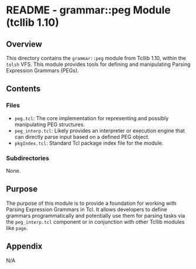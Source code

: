 # README - grammar::peg Module (tcllib 1.10)

## Overview

This directory contains the `grammar::peg` module from Tcllib 1.10, within the `tolsh` VFS. This module provides tools for defining and manipulating Parsing Expression Grammars (PEGs).

## Contents

### Files

- `peg.tcl`: The core implementation for representing and possibly manipulating PEG structures.
- `peg_interp.tcl`: Likely provides an interpreter or execution engine that can directly parse input based on a defined PEG object.
- `pkgIndex.tcl`: Standard Tcl package index file for the module.

### Subdirectories

None.

## Purpose

The purpose of this module is to provide a foundation for working with Parsing Expression Grammars in Tcl. It allows developers to define grammars programmatically and potentially use them for parsing tasks via the `peg_interp.tcl` component or in conjunction with other Tcllib modules like `page`.

## Appendix

N/A 